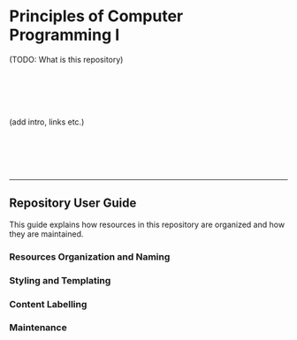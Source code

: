 # Principles of Computer Programming I

(TODO: What is this repository)

<br/>
<br/>
<br/>
<br/>

(add intro, links etc.)

<br/>
<br/>
<br/>
<br/>

* * *

## Repository User Guide

This guide explains how resources in this repository are organized and how they are maintained.

### Resources Organization and Naming


### Styling and Templating


### Content Labelling


### Maintenance

